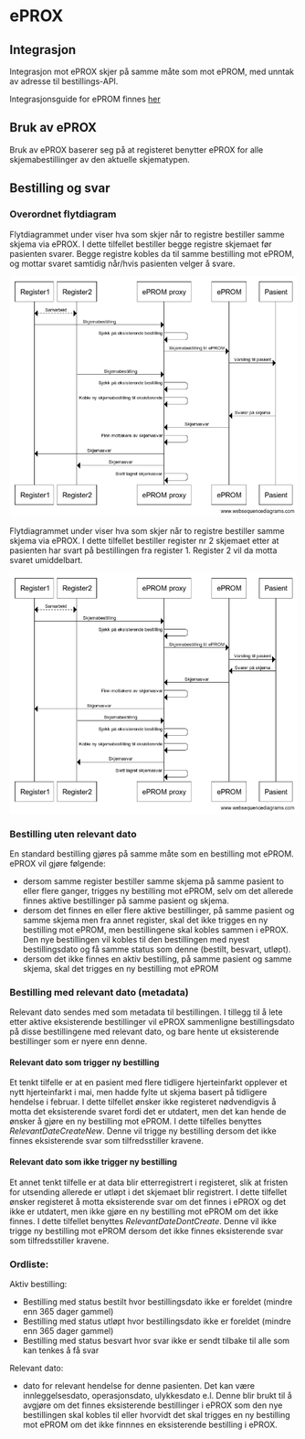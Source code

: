 # ePROX 

## Integrasjon

Integrasjon mot ePROX skjer på samme måte som mot ePROM, med unntak av adresse til bestillings-API. 

Integrasjonsguide for ePROM finnes [her](Integrasjonsguide.md)

## Bruk av ePROX

Bruk av ePROX baserer seg på at registeret benytter ePROX for alle skjemabestillinger av den aktuelle skjematypen. 

## Bestilling og svar

### Overordnet flytdiagram

Flytdiagrammet under viser hva som skjer når to registre bestiller samme skjema via ePROX. I dette tilfellet bestiller begge registre skjemaet før pasienten svarer. Begge registre kobles da til samme bestilling mot ePROM, og mottar svaret samtidig når/hvis pasienten velger å svare.  

![eprox](img/ePROX_kobling_bestilling.png)

Flytdiagrammet under viser hva som skjer når to registre bestiller samme skjema via ePROX. I dette tilfellet bestiller register nr 2 skjemaet etter at pasienten har svart på bestillingen fra register 1. Register 2 vil da motta svaret umiddelbart. 

![eprox](img/ePROX_kobling_bestilling_med_besvarelse.png)

### Bestilling uten relevant dato

En standard bestilling gjøres på samme måte som en bestilling mot ePROM. ePROX vil gjøre følgende:
- dersom samme register bestiller samme skjema på samme pasient to eller flere ganger, trigges ny bestilling mot ePROM, selv om det allerede finnes aktive bestillinger på samme pasient og skjema. 
- dersom det finnes en eller flere aktive bestillinger, på samme pasient og samme skjema men fra annet register, skal det ikke trigges en ny bestilling mot ePROM, men bestillingene skal kobles sammen i ePROX. Den nye bestillingen vil kobles til den bestillingen med nyest bestillingsdato og få samme status som denne (bestilt, besvart, utløpt).
- dersom det ikke finnes en aktiv bestilling, på samme pasient og samme skjema, skal det trigges en ny bestilling mot ePROM


### Bestilling med relevant dato (metadata) 

Relevant dato sendes med som metadata til bestillingen. I tillegg til å lete etter aktive eksisterende bestillinger vil ePROX sammenligne bestillingsdato på disse bestillingene med relevant dato, og bare hente ut eksisterende bestillinger som er nyere enn denne.

#### Relevant dato som trigger ny bestilling
Et tenkt tilfelle er at en pasient med flere tidligere hjerteinfarkt opplever et nytt hjerteinfarkt i mai, men hadde fylte ut skjema basert på tidligere hendelse i februar. I dette tilfellet ønsker ikke registeret nødvendigvis å motta det eksisterende svaret fordi det er utdatert, men det kan hende de ønsker å gjøre en ny bestilling mot ePROM. I dette tilfelles benyttes _RelevantDateCreateNew_. Denne vil trigge ny bestilling dersom det ikke finnes eksisterende svar som tilfredsstiller kravene.

#### Relevant dato som ikke trigger ny bestilling 
Et annet tenkt tilfelle er at data blir etterregistrert i registeret, slik at fristen for utsending allerede er utløpt i det skjemaet blir registrert. I dette tilfellet ønsker registeret å motta eksisterende svar om det finnes i ePROX og det ikke er utdatert, men ikke gjøre en ny bestilling mot ePROM om det ikke finnes. I dette tilfellet benyttes _RelevantDateDontCreate_. Denne vil ikke trigge ny bestilling mot ePROM dersom det ikke finnes eksisterende svar som tilfredsstiller kravene.

### Ordliste:

Aktiv bestilling: 
- Bestilling med status bestilt hvor bestillingsdato ikke er foreldet (mindre enn 365 dager gammel)
- Bestilling med status utløpt hvor bestillingsdato ikke er foreldet (mindre enn 365 dager gammel)
- Bestilling med status besvart hvor svar ikke er sendt tilbake til alle som kan tenkes å få svar

Relevant dato: 
- dato for relevant hendelse for denne pasienten. Det kan være innleggelsesdato, operasjonsdato, ulykkesdato e.l. Denne blir brukt til å avgjøre om det finnes eksisterende bestillinger i ePROX som den nye bestillingen skal kobles til eller hvorvidt det skal trigges en ny bestilling mot ePROM om det ikke finnnes en eksisterende bestilling i ePROX.






